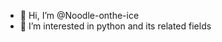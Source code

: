 - 👋 Hi, I’m @Noodle-onthe-ice
- 👀 I’m interested in python and its related fields

<!---
Noodle-onthe-ice/Noodle-onthe-ice is a ✨ special ✨ repository because its `README.md` (this file) appears on your GitHub profile.
You can click the Preview link to take a look at your changes.  💞️ I’m looking to collaborate on ...
--->
